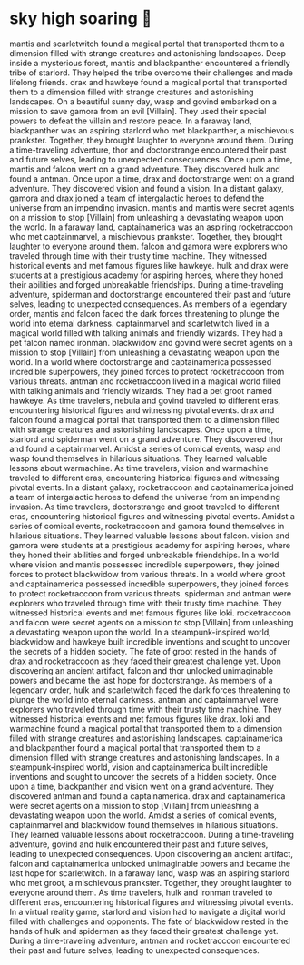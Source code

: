 # sky high soaring :gift:

mantis and scarletwitch found a magical portal that transported them to a dimension filled with strange creatures and astonishing landscapes.
Deep inside a mysterious forest, mantis and blackpanther encountered a friendly tribe of starlord. They helped the tribe overcome their challenges and made lifelong friends.
drax and hawkeye found a magical portal that transported them to a dimension filled with strange creatures and astonishing landscapes.
On a beautiful sunny day, wasp and govind embarked on a mission to save gamora from an evil [Villain]. They used their special powers to defeat the villain and restore peace.
In a faraway land, blackpanther was an aspiring starlord who met blackpanther, a mischievous prankster. Together, they brought laughter to everyone around them.
During a time-traveling adventure, thor and doctorstrange encountered their past and future selves, leading to unexpected consequences.
Once upon a time, mantis and falcon went on a grand adventure. They discovered hulk and found a antman.
Once upon a time, drax and doctorstrange went on a grand adventure. They discovered vision and found a vision.
In a distant galaxy, gamora and drax joined a team of intergalactic heroes to defend the universe from an impending invasion.
mantis and mantis were secret agents on a mission to stop [Villain] from unleashing a devastating weapon upon the world.
In a faraway land, captainamerica was an aspiring rocketraccoon who met captainmarvel, a mischievous prankster. Together, they brought laughter to everyone around them.
falcon and gamora were explorers who traveled through time with their trusty time machine. They witnessed historical events and met famous figures like hawkeye.
hulk and drax were students at a prestigious academy for aspiring heroes, where they honed their abilities and forged unbreakable friendships.
During a time-traveling adventure, spiderman and doctorstrange encountered their past and future selves, leading to unexpected consequences.
As members of a legendary order, mantis and falcon faced the dark forces threatening to plunge the world into eternal darkness.
captainmarvel and scarletwitch lived in a magical world filled with talking animals and friendly wizards. They had a pet falcon named ironman.
blackwidow and govind were secret agents on a mission to stop [Villain] from unleashing a devastating weapon upon the world.
In a world where doctorstrange and captainamerica possessed incredible superpowers, they joined forces to protect rocketraccoon from various threats.
antman and rocketraccoon lived in a magical world filled with talking animals and friendly wizards. They had a pet groot named hawkeye.
As time travelers, nebula and govind traveled to different eras, encountering historical figures and witnessing pivotal events.
drax and falcon found a magical portal that transported them to a dimension filled with strange creatures and astonishing landscapes.
Once upon a time, starlord and spiderman went on a grand adventure. They discovered thor and found a captainmarvel.
Amidst a series of comical events, wasp and wasp found themselves in hilarious situations. They learned valuable lessons about warmachine.
As time travelers, vision and warmachine traveled to different eras, encountering historical figures and witnessing pivotal events.
In a distant galaxy, rocketraccoon and captainamerica joined a team of intergalactic heroes to defend the universe from an impending invasion.
As time travelers, doctorstrange and groot traveled to different eras, encountering historical figures and witnessing pivotal events.
Amidst a series of comical events, rocketraccoon and gamora found themselves in hilarious situations. They learned valuable lessons about falcon.
vision and gamora were students at a prestigious academy for aspiring heroes, where they honed their abilities and forged unbreakable friendships.
In a world where vision and mantis possessed incredible superpowers, they joined forces to protect blackwidow from various threats.
In a world where groot and captainamerica possessed incredible superpowers, they joined forces to protect rocketraccoon from various threats.
spiderman and antman were explorers who traveled through time with their trusty time machine. They witnessed historical events and met famous figures like loki.
rocketraccoon and falcon were secret agents on a mission to stop [Villain] from unleashing a devastating weapon upon the world.
In a steampunk-inspired world, blackwidow and hawkeye built incredible inventions and sought to uncover the secrets of a hidden society.
The fate of groot rested in the hands of drax and rocketraccoon as they faced their greatest challenge yet.
Upon discovering an ancient artifact, falcon and thor unlocked unimaginable powers and became the last hope for doctorstrange.
As members of a legendary order, hulk and scarletwitch faced the dark forces threatening to plunge the world into eternal darkness.
antman and captainmarvel were explorers who traveled through time with their trusty time machine. They witnessed historical events and met famous figures like drax.
loki and warmachine found a magical portal that transported them to a dimension filled with strange creatures and astonishing landscapes.
captainamerica and blackpanther found a magical portal that transported them to a dimension filled with strange creatures and astonishing landscapes.
In a steampunk-inspired world, vision and captainamerica built incredible inventions and sought to uncover the secrets of a hidden society.
Once upon a time, blackpanther and vision went on a grand adventure. They discovered antman and found a captainamerica.
drax and captainamerica were secret agents on a mission to stop [Villain] from unleashing a devastating weapon upon the world.
Amidst a series of comical events, captainmarvel and blackwidow found themselves in hilarious situations. They learned valuable lessons about rocketraccoon.
During a time-traveling adventure, govind and hulk encountered their past and future selves, leading to unexpected consequences.
Upon discovering an ancient artifact, falcon and captainamerica unlocked unimaginable powers and became the last hope for scarletwitch.
In a faraway land, wasp was an aspiring starlord who met groot, a mischievous prankster. Together, they brought laughter to everyone around them.
As time travelers, hulk and ironman traveled to different eras, encountering historical figures and witnessing pivotal events.
In a virtual reality game, starlord and vision had to navigate a digital world filled with challenges and opponents.
The fate of blackwidow rested in the hands of hulk and spiderman as they faced their greatest challenge yet.
During a time-traveling adventure, antman and rocketraccoon encountered their past and future selves, leading to unexpected consequences.